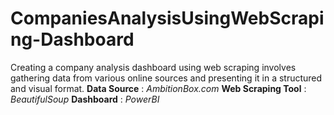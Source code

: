 # CompaniesAnalysisUsingWebScraping-Dashboard
Creating a company analysis dashboard using web scraping involves gathering data from various online sources and presenting it in a structured and visual format.
**Data Source** : _AmbitionBox.com_
**Web Scraping Tool** : _BeautifulSoup_
**Dashboard** : _PowerBI_
